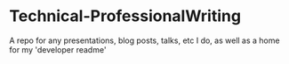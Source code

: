 # Technical-ProfessionalWriting
A repo for any presentations, blog posts, talks, etc I do, as well as a home for my 'developer readme'
